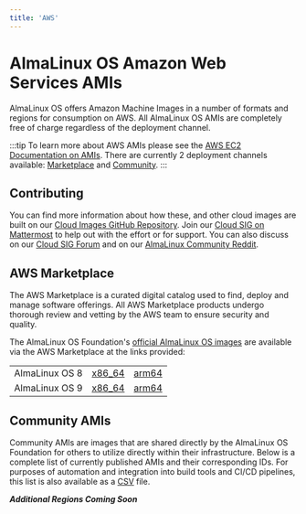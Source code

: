 ```yaml
---
title: 'AWS'
---
```

# AlmaLinux OS Amazon Web Services AMIs

AlmaLinux OS offers Amazon Machine Images in a number of formats and regions for consumption on AWS. All AlmaLinux OS AMIs are completely free of charge regardless of the deployment channel. 

:::tip
To learn more about AWS AMIs please see the [AWS EC2 Documentation on AMIs](https://docs.aws.amazon.com/AWSEC2/latest/UserGuide/AMIs.html). There are currently 2 deployment channels available: [Marketplace](#aws-marketplace) and [Community](#community-amis).
:::

## Contributing
You can find more information about how these, and other cloud images are built on our [Cloud Images GitHub Repository](https://github.com/AlmaLinux/cloud-images). Join our [Cloud SIG on Mattermost](https://chat.almalinux.org/almalinux/channels/sigcloud) to help out with the effort or for support. You can also discuss on our [Cloud SIG Forum](https://almalinux.discourse.group/c/sigs/cloud-sig/10) and on our [AlmaLinux Community Reddit](https://www.reddit.com/r/AlmaLinux).

## AWS Marketplace
The AWS Marketplace is a curated digital catalog used to find, deploy and manage software offerings. All AWS Marketplace products undergo thorough review and vetting by the AWS team to ensure security and quality.

The AlmaLinux OS Foundation's [official AlmaLinux OS images](https://aws.amazon.com/marketplace/seller-profile?id=529d1014-352c-4bed-8b63-6120e4bd3342&ref=dtl_B094C8ZZ8J) are available via the AWS Marketplace at the links provided:

<table align="center">
    <tr>
        <td align="center">AlmaLinux OS 8</td>
        <td align="center"><a href="https://aws.amazon.com/marketplace/pp/prodview-mku4y3g4sjrye?sr=0-1&ref_=beagle&applicationId=AWSMPContessa">x86_64</a></td>
        <td align="center"><a href="https://aws.amazon.com/marketplace/pp/prodview-zgsymdwitnxmm?sr=0-4&ref_=beagle&applicationId=AWSMPContessa">arm64</a></td>
    </tr>
    <tr>
        <td align="center">AlmaLinux OS 9</td>
        <td align="center"><a href="https://aws.amazon.com/marketplace/pp/prodview-ykmb6re2rcouy?sr=0-2&ref_=beagle&applicationId=AWSMPContessa">x86_64</a></td>
        <td align="center"><a href="https://aws.amazon.com/marketplace/pp/prodview-pvttztrj2uzjk?sr=0-3&ref_=beagle&applicationId=AWSMPContessa">arm64</a></td>
    </tr>
</table>

## Community AMIs

Community AMIs are images that are shared directly by the AlmaLinux OS Foundation for others to utilize directly within their infrastructure. Below is a complete list of currently published AMIs and their corresponding IDs. For purposes of automation and integration into build tools and CI/CD pipelines, this list is also available as a [CSV](https://wiki.almalinux.org/ci-data/aws_amis.csv) file.

***Additional Regions Coming Soon***

<Content :page-key="$site.pages.find(p => p.path === '/cloud/AWS_AMIS.html').key"/>
